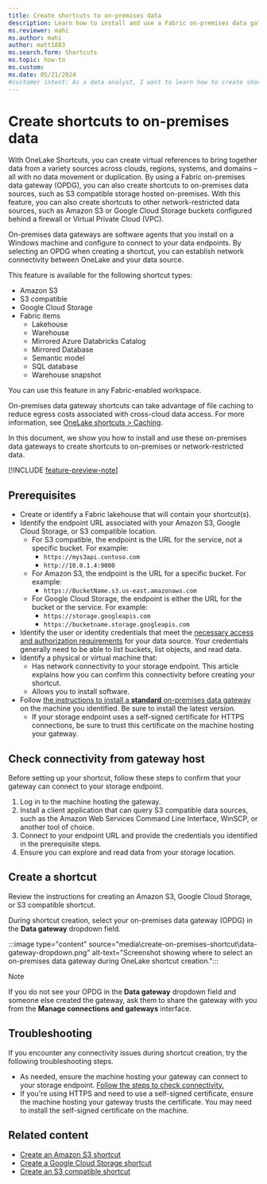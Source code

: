 ```yaml
---
title: Create shortcuts to on-premises data
description: Learn how to install and use a Fabric on-premises data gateway to create OneLake shortcuts to on-premises or network-restricted data sources.
ms.reviewer: mahi
ms.author: mahi
author: matt1883
ms.search.form: Shortcuts
ms.topic: how-to
ms.custom:
ms.date: 05/21/2024
#customer intent: As a data analyst, I want to learn how to create shortcuts to on-premises data using a Fabric on-premises data gateway so that I can easily access and analyze data from various sources without the need for data movement or duplication.
---
```


# Create shortcuts to on-premises data

With OneLake Shortcuts, you can create virtual references to bring together data from a variety sources across clouds, regions, systems, and domains – all with no data movement or duplication. By using a Fabric on-premises data gateway (OPDG), you can also create shortcuts to on-premises data sources, such as S3 compatible storage hosted on-premises. With this feature, you can also create shortcuts to other network-restricted data sources, such as Amazon S3 or Google Cloud Storage buckets configured behind a firewall or Virtual Private Cloud (VPC).

On-premises data gateways are software agents that you install on a Windows machine and configure to connect to your data endpoints. By selecting an OPDG when creating a shortcut, you can establish network connectivity between OneLake and your data source.

This feature is available for the following shortcut types:

* Amazon S3
* S3 compatible
* Google Cloud Storage
* Fabric items
  * Lakehouse
  * Warehouse
  * Mirrored Azure Databricks Catalog
  * Mirrored Database
  * Semantic model
  * SQL database
  * Warehouse snapshot

You can use this feature in any Fabric-enabled workspace.

On-premises data gateway shortcuts can take advantage of file caching to reduce egress costs associated with cross-cloud data access. For more information, see [OneLake shortcuts > Caching](onelake-shortcuts.md#caching).

In this document, we show you how to install and use these on-premises data gateways to create shortcuts to on-premises or network-restricted data.

[!INCLUDE [feature-preview-note](../includes/feature-preview-note.md)]

## Prerequisites

* Create or identify a Fabric lakehouse that will contain your shortcut(s).
* Identify the endpoint URL associated with your Amazon S3, Google Cloud Storage, or S3 compatible location.
  * For S3 compatible, the endpoint is the URL for the service, not a specific bucket. For example:
    * `https://mys3api.contoso.com`
    * `http://10.0.1.4:9000`
  * For Amazon S3, the endpoint is the URL for a specific bucket. For example:
    * `https://BucketName.s3.us-east.amazonaws.com`
  * For Google Cloud Storage, the endpoint is either the URL for the bucket or the service. For example:
    * `https://storage.googleapis.com`
    * `https://bucketname.storage.googleapis.com`
* Identify the user or identity credentials that meet the [necessary access and authorization requirements](onelake-shortcuts.md#s3-shortcuts) for your data source. Your credentials generally need to be able to list buckets, list objects, and read data.
* Identify a physical or virtual machine that:
  * Has network connectivity to your storage endpoint. This article explains how you can confirm this connectivity before creating your shortcut.
  * Allows you to install software.
* Follow [the instructions to install a **standard** on-premises data gateway](/data-integration/gateway/service-gateway-install#download-and-install-a-standard-gateway) on the machine you identified. Be sure to install the latest version.
  * If your storage endpoint uses a self-signed certificate for HTTPS connections, be sure to trust this certificate on the machine hosting your gateway.

## Check connectivity from gateway host

Before setting up your shortcut, follow these steps to confirm that your gateway can connect to your storage endpoint.

1. Log in to the machine hosting the gateway.
1. Install a client application that can query S3 compatible data sources, such as the Amazon Web Services Command Line Interface, WinSCP, or another tool of choice.
1. Connect to your endpoint URL and provide the credentials you identified in the prerequisite steps.
1. Ensure you can explore and read data from your storage location.

## Create a shortcut

Review the instructions for creating an Amazon S3, Google Cloud Storage, or S3 compatible shortcut.

During shortcut creation, select your on-premises data gateway (OPDG) in the **Data gateway** dropdown field.

  :::image type="content" source="media\create-on-premises-shortcut\data-gateway-dropdown.png" alt-text="Screenshot showing where to select an on-premises data gateway during OneLake shortcut creation.":::

> [!NOTE]
> If you do not see your OPDG in the **Data gateway** dropdown field and someone else created the gateway, ask them to share the gateway with you from the **Manage connections and gateways** interface.

## Troubleshooting

If you encounter any connectivity issues during shortcut creation, try the following troubleshooting steps.

* As needed, ensure the machine hosting your gateway can connect to your storage endpoint. [Follow the steps to check connectivity.](#check-connectivity-from-gateway-host)
* If you're using HTTPS and need to use a self-signed certificate, ensure the machine hosting your gateway trusts the certificate. You may need to install the self-signed certificate on the machine.

## Related content

* [Create an Amazon S3 shortcut](create-s3-shortcut.md)
* [Create a Google Cloud Storage shortcut](create-gcs-shortcut.md)
* [Create an S3 compatible shortcut](create-s3-compatible-shortcut.md)
